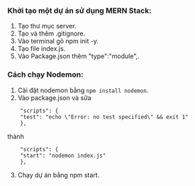 ### Khởi tạo một dự án sử dụng MERN Stack:

1. Tạo thư mục server.
2. Tạo và thêm .gitignore.
3. Vào terminal gõ npm init -y.
4. Tạo file index.js.
5. Vào Package.json thêm "type":"module",.

### Cách chạy Nodemon:

1. Cài đặt nodemon bằng `npm install nodemon`.
2. Vào package.json và sữa

```
    "scripts": {
    "test": "echo \"Error: no test specified\" && exit 1"
    },
```

thành

```
    "scripts": {
    "start": "nodemon index.js"
    },
```

3. Chạy dự án bằng npm start.

